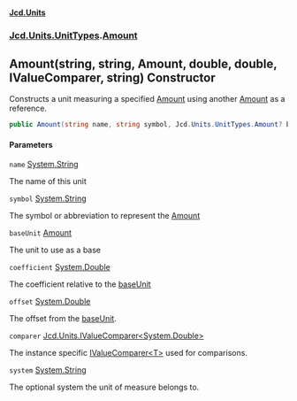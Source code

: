 #### [Jcd.Units](index 'index')
### [Jcd.Units.UnitTypes](Jcd.Units.UnitTypes 'Jcd.Units.UnitTypes').[Amount](Amount 'Jcd.Units.UnitTypes.Amount')

## Amount(string, string, Amount, double, double, IValueComparer<double>, string) Constructor

Constructs a unit measuring a specified [Amount](Amount 'Jcd.Units.UnitTypes.Amount') using another [Amount](Amount 'Jcd.Units.UnitTypes.Amount') as a reference.

```csharp
public Amount(string name, string symbol, Jcd.Units.UnitTypes.Amount? baseUnit=null, double coefficient=1.0, double offset=0.0, Jcd.Units.IValueComparer<double>? comparer=null, string system="");
```
#### Parameters

<a name='Jcd.Units.UnitTypes.Amount.Amount(string,string,Jcd.Units.UnitTypes.Amount,double,double,Jcd.Units.IValueComparer_double_,string).name'></a>

`name` [System.String](https://docs.microsoft.com/en-us/dotnet/api/System.String 'System.String')

The name of this unit

<a name='Jcd.Units.UnitTypes.Amount.Amount(string,string,Jcd.Units.UnitTypes.Amount,double,double,Jcd.Units.IValueComparer_double_,string).symbol'></a>

`symbol` [System.String](https://docs.microsoft.com/en-us/dotnet/api/System.String 'System.String')

The symbol or abbreviation to represent the [Amount](Amount 'Jcd.Units.UnitTypes.Amount')

<a name='Jcd.Units.UnitTypes.Amount.Amount(string,string,Jcd.Units.UnitTypes.Amount,double,double,Jcd.Units.IValueComparer_double_,string).baseUnit'></a>

`baseUnit` [Amount](Amount 'Jcd.Units.UnitTypes.Amount')

The unit to use as a base

<a name='Jcd.Units.UnitTypes.Amount.Amount(string,string,Jcd.Units.UnitTypes.Amount,double,double,Jcd.Units.IValueComparer_double_,string).coefficient'></a>

`coefficient` [System.Double](https://docs.microsoft.com/en-us/dotnet/api/System.Double 'System.Double')

The coefficient relative to the [baseUnit](Amount..ctor.gdEkTEGwP/USousscwZRgg#Jcd.Units.UnitTypes.Amount.Amount(string,string,Jcd.Units.UnitTypes.Amount,double,double,Jcd.Units.IValueComparer_double_,string).baseUnit 'Jcd.Units.UnitTypes.Amount.Amount(string, string, Jcd.Units.UnitTypes.Amount, double, double, Jcd.Units.IValueComparer<double>, string).baseUnit')

<a name='Jcd.Units.UnitTypes.Amount.Amount(string,string,Jcd.Units.UnitTypes.Amount,double,double,Jcd.Units.IValueComparer_double_,string).offset'></a>

`offset` [System.Double](https://docs.microsoft.com/en-us/dotnet/api/System.Double 'System.Double')

The offset from the [baseUnit](Amount..ctor.gdEkTEGwP/USousscwZRgg#Jcd.Units.UnitTypes.Amount.Amount(string,string,Jcd.Units.UnitTypes.Amount,double,double,Jcd.Units.IValueComparer_double_,string).baseUnit 'Jcd.Units.UnitTypes.Amount.Amount(string, string, Jcd.Units.UnitTypes.Amount, double, double, Jcd.Units.IValueComparer<double>, string).baseUnit').

<a name='Jcd.Units.UnitTypes.Amount.Amount(string,string,Jcd.Units.UnitTypes.Amount,double,double,Jcd.Units.IValueComparer_double_,string).comparer'></a>

`comparer` [Jcd.Units.IValueComparer&lt;](IValueComparer_T_ 'Jcd.Units.IValueComparer<T>')[System.Double](https://docs.microsoft.com/en-us/dotnet/api/System.Double 'System.Double')[&gt;](IValueComparer_T_ 'Jcd.Units.IValueComparer<T>')

The instance specific [IValueComparer&lt;T&gt;](IValueComparer_T_ 'Jcd.Units.IValueComparer<T>') used for comparisons.

<a name='Jcd.Units.UnitTypes.Amount.Amount(string,string,Jcd.Units.UnitTypes.Amount,double,double,Jcd.Units.IValueComparer_double_,string).system'></a>

`system` [System.String](https://docs.microsoft.com/en-us/dotnet/api/System.String 'System.String')

The optional system the unit of measure belongs to.
